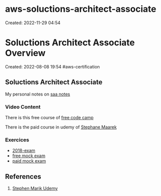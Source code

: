 # aws-soluctions-architect-associate
Created: 2022-11-29 04:54


# Soluctions Architect Associate Overview
Created: 2022-08-08 19:54
#aws-certification

## Soluctions Architect Associate
My personal notes on [saa notes](saa/index.md)

### Video Content
There is this free course of [free code camp](https://www.youtube.com/watch?v=Ia-UEYYR44s) 

There is the paid course in udemy of [Stephane Maarek](https://www.udemy.com/course/aws-certified-solutions-architect-associate-saa-c03/learn/lecture/26097978#overview) 

### Exercices
 - [2018-exam](https://d1.awsstatic.com/training-and-certification/docs-sa-assoc/AWS_Certified_Solutions%20Architect_Associate_Feb_2018_Sample%20Questions_v1.0.pdf)
 - [free mock exam](https://www.examtopics.com/exams/amazon/aws-certified-solutions-architect-associate-saa-c02/)
 - [paid mock exam](https://skillcertpro.com/product/aws-solutions-architect-associate-saa-c03/)


## References
1. [Stephen Marik Udemy](https://www.udemy.com/course/aws-certified-solutions-architect-associate-saa-c03)